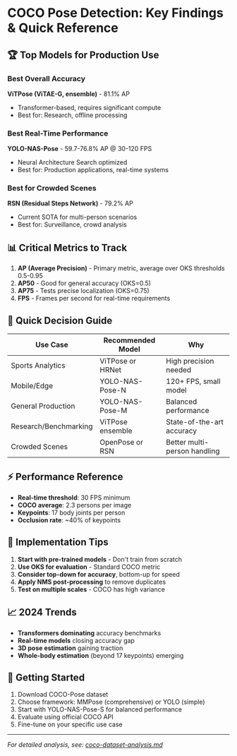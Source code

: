# COCO Pose Detection: Key Findings & Quick Reference

## 🏆 Top Models for Production Use

### Best Overall Accuracy
**ViTPose (ViTAE-G, ensemble)** - 81.1% AP
- Transformer-based, requires significant compute
- Best for: Research, offline processing

### Best Real-Time Performance  
**YOLO-NAS-Pose** - 59.7-76.8% AP @ 30-120 FPS
- Neural Architecture Search optimized
- Best for: Production applications, real-time systems

### Best for Crowded Scenes
**RSN (Residual Steps Network)** - 79.2% AP
- Current SOTA for multi-person scenarios
- Best for: Surveillance, crowd analysis

## 📊 Critical Metrics to Track

1. **AP (Average Precision)** - Primary metric, average over OKS thresholds 0.5-0.95
2. **AP50** - Good for general accuracy (OKS=0.5)
3. **AP75** - Tests precise localization (OKS=0.75)
4. **FPS** - Frames per second for real-time requirements

## 🎯 Quick Decision Guide

| Use Case | Recommended Model | Why |
|----------|------------------|-----|
| Sports Analytics | ViTPose or HRNet | High precision needed |
| Mobile/Edge | YOLO-NAS-Pose-N | 120+ FPS, small model |
| General Production | YOLO-NAS-Pose-M | Balanced performance |
| Research/Benchmarking | ViTPose ensemble | State-of-the-art accuracy |
| Crowded Scenes | OpenPose or RSN | Better multi-person handling |

## ⚡ Performance Reference

- **Real-time threshold**: 30 FPS minimum
- **COCO average**: 2.3 persons per image
- **Keypoints**: 17 body joints per person
- **Occlusion rate**: ~40% of keypoints

## 🔧 Implementation Tips

1. **Start with pre-trained models** - Don't train from scratch
2. **Use OKS for evaluation** - Standard COCO metric
3. **Consider top-down for accuracy**, bottom-up for speed
4. **Apply NMS post-processing** to remove duplicates
5. **Test on multiple scales** - COCO has high variance

## 📈 2024 Trends

- **Transformers dominating** accuracy benchmarks
- **Real-time models** closing accuracy gap
- **3D pose estimation** gaining traction
- **Whole-body estimation** (beyond 17 keypoints) emerging

## 🚀 Getting Started

1. Download COCO-Pose dataset
2. Choose framework: MMPose (comprehensive) or YOLO (simple)
3. Start with YOLO-NAS-Pose-S for balanced performance
4. Evaluate using official COCO API
5. Fine-tune on your specific use case

---

*For detailed analysis, see: [coco-dataset-analysis.md](./coco-dataset-analysis.md)*